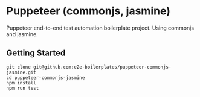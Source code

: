 # Puppeteer (commonjs, jasmine)

Puppeteer end-to-end test automation boilerplate project. Using commonjs and jasmine.

## Getting Started

    git clone git@github.com:e2e-boilerplates/puppeteer-commonjs-jasmine.git
    cd puppeteer-commonjs-jasmine
    npm install
    npm run test
